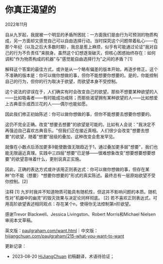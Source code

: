 


# 你真正渴望的

2022年11月

自从九岁起，我就被一个明显的矛盾所困扰：一方面我们是由行为可预测的物质构成，另一方面却又感觉自己可以自由选择行动。当时探究这个问题带着私心——在那个年纪（以及之后大多数时期），我总是惹上麻烦，似乎有可能通过论证"我对自己的行为不负责任"来脱身。虽然这个幻想逐渐破灭，但核心困惑始终存在：如何调和"作为物质构成的机器"与"感觉能自由选择行为"之间的矛盾？[1]

解释这个答案的最佳方式，或许是从一个略有偏差的版本开始，再逐步修正。这个不准确的版本是：你可以做你想做的事，但你不能想要你想要的。是的，你能控制自己的行为，但你的行为取决于欲望，而欲望本身不受控制。

这个说法的谬误在于，人们确实有时会改变自己的欲望。那些不想要某种欲望的人——比如吸毒者——有时能成功戒除；而那些渴望拥有某种欲望的人——比如想爱上古典音乐或西兰花的人——偶尔也能如愿。

因此我们修正初始陈述：你可以做你想做的事，但你不能想要去想要你想要的。

这仍不完全正确。改变"想要去想要"的欲望是可能的。比如有人会说："我决定不再强迫自己喜欢古典音乐。"但我们正在接近真相。人们很少会改变"想要去想要"的欲望，随着"想要"层级的叠加，这种改变会愈发罕见。

就像在小数点后添加更多9能使数值无限趋近于1，通过叠加更多层"想要"，我们也能无限逼近真理。实践中三四层"想要"已足够——很难想象改变"想要想要想要想要"的欲望意味着什么，更别说真正实施。

因此，正确的表达方式或许该用正则表达式：你可以做你想做的事，但存在某种"你不能（想要）*想要你想要的"形式的真实陈述。最终总有一层原始欲望不受你控制。[2]

注释
[1] 九岁时我并不知道物质可能具有随机性，但这并不影响问题的本质。随机性对"机器中的幽灵"的毁灭效果与决定论同样彻底。
[2] 若不喜欢正则表达式，可用高阶欲望表述相同观点：存在某个n，使得你无法控制第n阶欲望。

感谢Trevor Blackwell、Jessica Livingston、Robert Morris和Michael Nielsen审阅本文草稿。

英文版：[paulgraham.com/want.html](https://paulgraham.com/want.html)｜中文版：[hijiangchuan.com/paulgraham/215-what-you-want-to-want](https://hijiangchuan.com/paulgraham/215-what-you-want-to-want)



更新记录：
- 2023-08-20 [HiJiangChuan](https://hijiangchuan.com) 初稿翻译，术语待验证；
